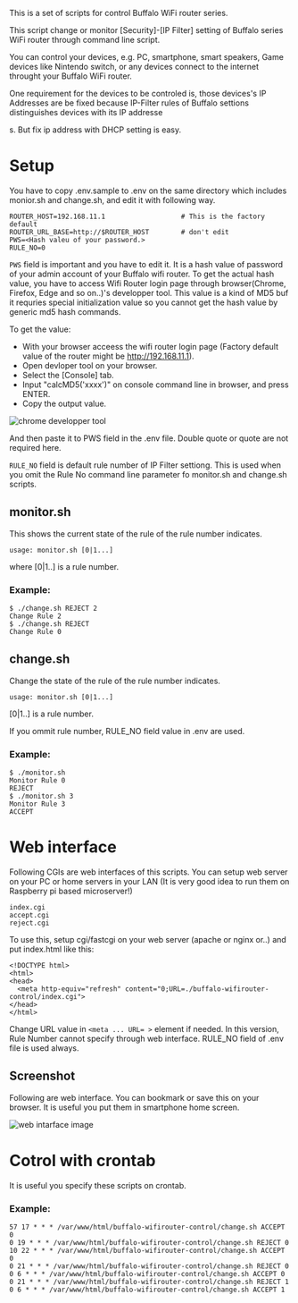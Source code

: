 This is a set of scripts for control Buffalo WiFi router series.

This script change or monitor [Security]-[IP Filter] setting of Buffalo series WiFi router through command line script.

You can control your devices, e.g. PC, smartphone, smart speakers, Game devices like Nintendo switch, or any devices connect to the internet throught your Buffalo WiFi router.

One requirement for the devices to be controled is, those devices's IP Addresses are be fixed because IP-Filter rules of Buffalo settions distinguishes devices with its IP addresse

s. But fix ip address with DHCP setting is easy.

# Setup

You have to copy .env.sample to .env on the same directory which includes monior.sh and change.sh, and edit it with following way.

```.env
ROUTER_HOST=192.168.11.1                   # This is the factory default
ROUTER_URL_BASE=http://$ROUTER_HOST        # don't edit
PWS=<Hash valeu of your password.>
RULE_NO=0
```

`PWS` field is important and you have to edit it. It is a hash value of password of your admin account of your Buffalo wifi router.
To get the actual hash value, you have to access Wifi Router login page through browser(Chrome, Firefox, Edge and so on..)'s developper tool.
This value is a kind of MD5 buf it requries special initialization value so you cannot get the hash value by generic md5 hash commands.

To get the value:
- With your browser acceess the wifi router login page (Factory default value of the router might be http://192.168.11.1).
- Open devloper tool on your browser.
- Select the [Console] tab.
- Input "calcMD5('xxxx')" on console command line in browser, and press ENTER.
- Copy the output value.

<img src="https://i.imgur.com/n2YsyVX_d.webp?maxwidth=1520&fidelity=grand" alt="chrome developper tool">

And then paste it to PWS field in the .env file. Double quote or quote are not required here.

`RULE_NO` field is default rule number of IP Filter settiong. This is used when you omit the Rule No command line parameter fo monitor.sh and change.sh scripts.

## monitor.sh

This shows the current state of the rule of the rule number indicates.

```
usage: monitor.sh [0|1...]
```

where [0|1..] is a rule number.

### Example:

```
$ ./change.sh REJECT 2
Change Rule 2
$ ./change.sh REJECT
Change Rule 0
```

## change.sh

Change the state of the rule of the rule number indicates.

```
usage: monitor.sh [0|1...]
```

[0|1..] is a rule number.

If you ommit rule number, RULE_NO field value in .env are used.

### Example:

```
$ ./monitor.sh
Monitor Rule 0
REJECT
$ ./monitor.sh 3
Monitor Rule 3
ACCEPT
```
# Web interface

Following CGIs are web interfaces of this scripts. You can setup web server on your PC or home servers in your LAN (It is very good idea to run them on Raspberry pi based microserver!)

```
index.cgi
accept.cgi
reject.cgi
```

To use this, setup cgi/fastcgi on your web server (apache or nginx or..) and put index.html like this:

```
<!DOCTYPE html>
<html>
<head>
  <meta http-equiv="refresh" content="0;URL=./buffalo-wifirouter-control/index.cgi">
</head>
</html>
```

Change URL value in `<meta ... URL= >` element if needed.
In this version, Rule Number cannot specify through web interface. RULE_NO field of .env file is used always.

## Screenshot

Following are web interface. You can bookmark or save this on your browser. It is useful you put them in smartphone home screen.

<img src="https://i.imgur.com/MpkTV70_d.webp?maxwidth=760&fidelity=grand" alt="web intarface image"/>

# Cotrol with crontab

It is useful you specify these scripts on crontab. 

### Example:

```
57 17 * * * /var/www/html/buffalo-wifirouter-control/change.sh ACCEPT 0
0 19 * * * /var/www/html/buffalo-wifirouter-control/change.sh REJECT 0
10 22 * * * /var/www/html/buffalo-wifirouter-control/change.sh ACCEPT 0
0 21 * * * /var/www/html/buffalo-wifirouter-control/change.sh REJECT 0
0 6 * * * /var/www/html/buffalo-wifirouter-control/change.sh ACCEPT 0
0 21 * * * /var/www/html/buffalo-wifirouter-control/change.sh REJECT 1
0 6 * * * /var/www/html/buffalo-wifirouter-control/change.sh ACCEPT 1
```
